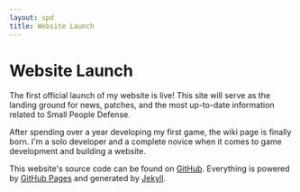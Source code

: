 ```yaml
---
layout: spd
title: Website Launch
---
```


# Website Launch

The first official launch of my website is live! This site will serve as the landing ground for news, patches, and the most up-to-date information related to Small People Defense.

After spending over a year developing my first game, the wiki page is finally born. I'm a solo developer and a complete novice when it comes to game development and building a website.

This website's source code can be found on [GitHub](https://github.com/KoalasinTraffic/koalasintraffic.github.io). Everything is powered by [GitHub Pages](https://pages.github.com/) and generated by [Jekyll](https://jekyllrb.com/).
